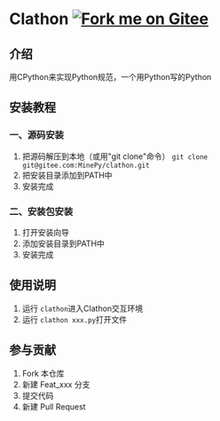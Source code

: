 # **Clathon                                                                           [![Fork me on Gitee](https://gitee.com/HardyProjects/clathon/widgets/widget_3.svg)](https://gitee.com/HardyProjects/clathon)**

## 介绍

用CPython来实现Python规范，一个用Python写的Python

## 安装教程

### 一、源码安装

1. 把源码解压到本地（或用"git clone"命令）
   `git clone git@gitee.com:MinePy/clathon.git`
2. 把安装目录添加到PATH中
3. 安装完成

### 二、安装包安装

1. 打开安装向导
2. 添加安装目录到PATH中
3. 安装完成

## 使用说明

1. 运行 `clathon`进入Clathon交互环境
2. 运行 `clathon xxx.py`打开文件

## 参与贡献

1. Fork 本仓库
2. 新建 Feat_xxx 分支
3. 提交代码
4. 新建 Pull Request
